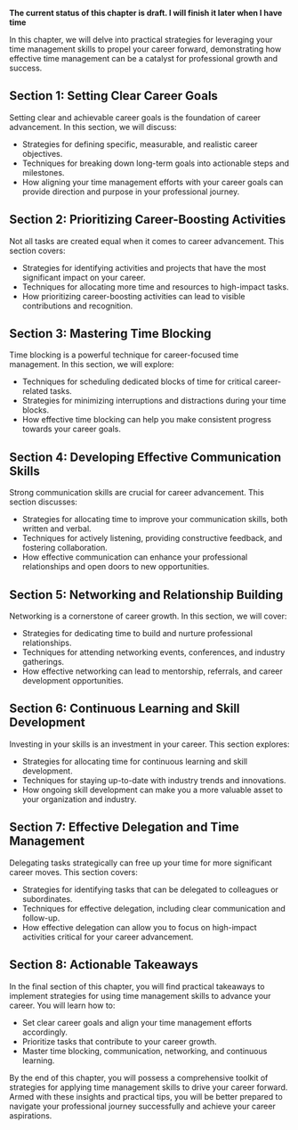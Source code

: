 **The current status of this chapter is draft. I will finish it later when I have time**

In this chapter, we will delve into practical strategies for leveraging your time management skills to propel your career forward, demonstrating how effective time management can be a catalyst for professional growth and success.

Section 1: Setting Clear Career Goals
-------------------------------------

Setting clear and achievable career goals is the foundation of career advancement. In this section, we will discuss:

* Strategies for defining specific, measurable, and realistic career objectives.
* Techniques for breaking down long-term goals into actionable steps and milestones.
* How aligning your time management efforts with your career goals can provide direction and purpose in your professional journey.

Section 2: Prioritizing Career-Boosting Activities
--------------------------------------------------

Not all tasks are created equal when it comes to career advancement. This section covers:

* Strategies for identifying activities and projects that have the most significant impact on your career.
* Techniques for allocating more time and resources to high-impact tasks.
* How prioritizing career-boosting activities can lead to visible contributions and recognition.

Section 3: Mastering Time Blocking
----------------------------------

Time blocking is a powerful technique for career-focused time management. In this section, we will explore:

* Techniques for scheduling dedicated blocks of time for critical career-related tasks.
* Strategies for minimizing interruptions and distractions during your time blocks.
* How effective time blocking can help you make consistent progress towards your career goals.

Section 4: Developing Effective Communication Skills
----------------------------------------------------

Strong communication skills are crucial for career advancement. This section discusses:

* Strategies for allocating time to improve your communication skills, both written and verbal.
* Techniques for actively listening, providing constructive feedback, and fostering collaboration.
* How effective communication can enhance your professional relationships and open doors to new opportunities.

Section 5: Networking and Relationship Building
-----------------------------------------------

Networking is a cornerstone of career growth. In this section, we will cover:

* Strategies for dedicating time to build and nurture professional relationships.
* Techniques for attending networking events, conferences, and industry gatherings.
* How effective networking can lead to mentorship, referrals, and career development opportunities.

Section 6: Continuous Learning and Skill Development
----------------------------------------------------

Investing in your skills is an investment in your career. This section explores:

* Strategies for allocating time for continuous learning and skill development.
* Techniques for staying up-to-date with industry trends and innovations.
* How ongoing skill development can make you a more valuable asset to your organization and industry.

Section 7: Effective Delegation and Time Management
---------------------------------------------------

Delegating tasks strategically can free up your time for more significant career moves. This section covers:

* Strategies for identifying tasks that can be delegated to colleagues or subordinates.
* Techniques for effective delegation, including clear communication and follow-up.
* How effective delegation can allow you to focus on high-impact activities critical for your career advancement.

Section 8: Actionable Takeaways
-------------------------------

In the final section of this chapter, you will find practical takeaways to implement strategies for using time management skills to advance your career. You will learn how to:

* Set clear career goals and align your time management efforts accordingly.
* Prioritize tasks that contribute to your career growth.
* Master time blocking, communication, networking, and continuous learning.

By the end of this chapter, you will possess a comprehensive toolkit of strategies for applying time management skills to drive your career forward. Armed with these insights and practical tips, you will be better prepared to navigate your professional journey successfully and achieve your career aspirations.

